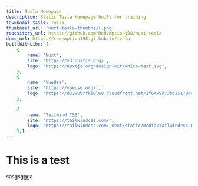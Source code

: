 ```yaml
---
title: Tesla Homepage
description: Static Tesla Homepage built for training
thumbnail_title: Tesla
thumbnail_url: 'nuxt-tesla-thumbnail.png'
repository_url: https://github.com/Redemption198/nuxt-tesla
demo_url: https://redemption198.github.io/tesla
builtWithLibs: [
    {
        name: 'Nuxt',
        site: 'https://v3.nuxtjs.org/',
        logo: 'https://nuxtjs.org/design-kit/white-text.svg',
    },
    {
        name: 'VueUse',
        site: 'https://vueuse.org/',
        logo: 'https://d33wubrfki0l68.cloudfront.net/2f6479d73bc25170dc532dd42e059166573bf478/61057/favicon.svg',
    },

    {
        name: 'Tailwind CSS',
        site: 'https://tailwindcss.com/',
        logo: 'https://tailwindcss.com/_next/static/media/tailwindcss-mark.79614a5f61617ba49a0891494521226b.svg',
    },]
---
```


# This is a test

sasgsggga